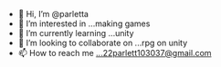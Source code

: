 - 👋 Hi, I’m @parletta
- 👀 I’m interested in ...making games
- 🌱 I’m currently learning ...unity
- 💞️ I’m looking to collaborate on ...rpg on unity
- 📫 How to reach me ...22parlett103037@gmail.com

<!---
parletta/parletta is a ✨ special ✨ repository because its `README.md` (this file) appears on your GitHub profile.
You can click the Preview link to take a look at your changes.
--->
